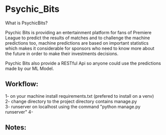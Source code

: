 # Psychic_Bits
What is PsychicBits?
 
Psychic Bits is providing an entertainment platform for fans of Premiere League to predict the results of matches and to challenge the machine predictions too, machine predictions are based on important statistics which makes it considerable for sponsors who need to know more about the future in order to make their investments decisions. 

Psychic Bits also provide a RESTful Api so anyone could use the predictions made by our ML Model.

Workflow:
---
1- on your machine install requirements.txt (prefered to install on a venv)  
2- change directory to the project directory contains manage.py  
3- runserver on localhost using the command "python manage.py runserver"
4- 



Notes:
---
